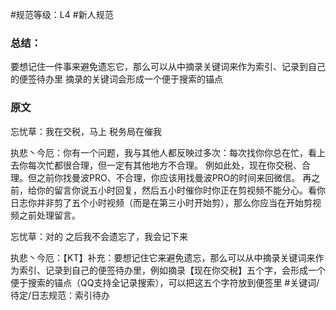 #规范等级：L4
#新人规范
### 总结：
要想记住一件事来避免遗忘它，那么可以从中摘录关键词来作为索引、记录到自己的便签待办里
摘录的关键词会形成一个便于搜索的锚点
### 原文
忘忧草：我在交税，马上
税务局在催我

执悲丶今厄：你有一个问题，我与其他人都反映过多次：每次找你你总在忙，看上去你每次忙都很合理，但一定有其他地方不合理。
例如此处，现在你交税、合理。但之前你找曼波PRO、不合理，你应该用找曼波PRO的时间来回微信。
再之前，给你的留言你说五小时回复，然后五小时催你时你正在剪视频不能分心。看你日志你并非剪了五个小时视频（而是在第三小时开始剪），那么你应当在开始剪视频之前处理留言。

忘忧草：对的
之后我不会遗忘了，我会记下来

执悲丶今厄：【KT】补充：要想记住它来避免遗忘，那么可以从中摘录关键词来作为索引、记录到自己的便签待办里，例如摘录【现在你交税】五个字，会形成一个便于搜索的锚点（QQ支持全记录搜索），可以把这五个字符放到便签里
#关键词/待定/日志规范：索引待办